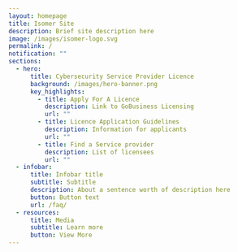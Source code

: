 ```yaml
---
layout: homepage
title: Isomer Site
description: Brief site description here
image: /images/isomer-logo.svg
permalink: /
notification: ""
sections:
  - hero:
      title: Cybersecurity Service Provider Licence
      background: /images/hero-banner.png
      key_highlights:
        - title: Apply For A Licence
          description: Link to GoBusiness Licensing
          url: ""
        - title: Licence Application Guidelines
          description: Information for applicants
          url: ""
        - title: Find a Service provider
          description: List of licensees
          url: ""
  - infobar:
      title: Infobar title
      subtitle: Subtitle
      description: About a sentence worth of description here
      button: Button text
      url: /faq/
  - resources:
      title: Media
      subtitle: Learn more
      button: View More
---
```

